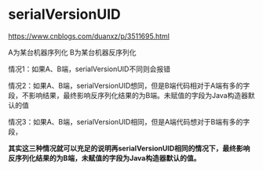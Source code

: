 # serialVersionUID

https://www.cnblogs.com/duanxz/p/3511695.html

A为某台机器序列化 B为某台机器反序列化

情况1：如果A、B端，serialVersionUID不同则会报错

情况2：如果A、B端，serialVersionUID想同，但是B端代码相对于A端有多的字段，不影响结果，最终影响反序列化结果的为B端。未赋值的字段为Java构造器默认的值

情况3：如果A、B端，serialVersionUID相同，但是A端代码想对于B端有多的字段，

**其实这三种情况就可以充足的说明再serialVersionUID相同的情况下，最终影响反序列化结果的为B端，未赋值的字段为Java构造器默认的值。**

